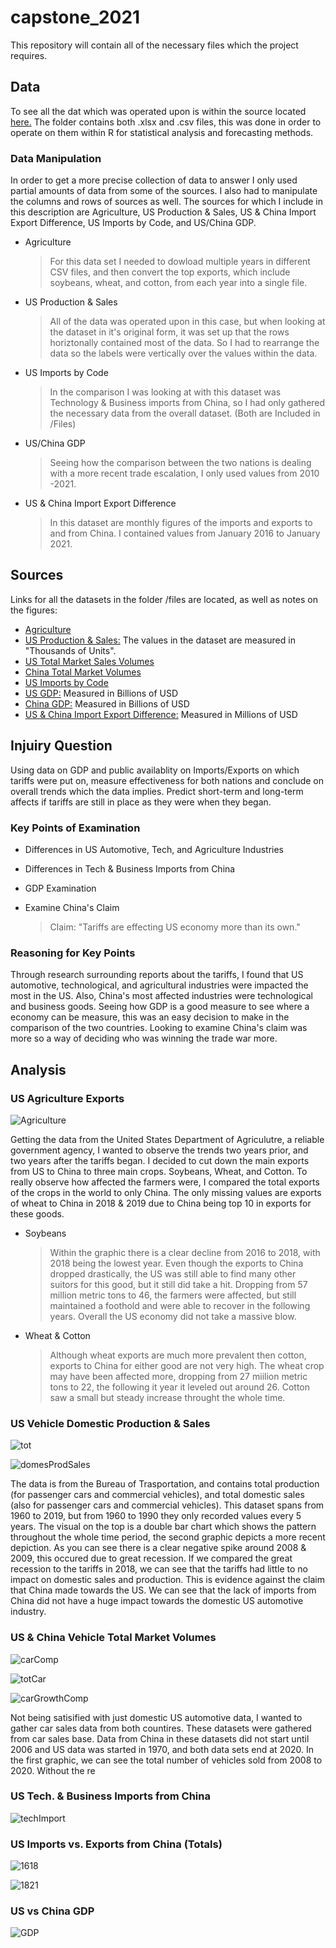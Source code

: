 # capstone_2021
This repository will contain all of the necessary files which the project requires.

## Data ##

To see all the dat which was operated upon is within the source located [here.](https://github.com/eric-wisniewski/capstone_2021/tree/main/Files) The folder contains both .xlsx and .csv files, this was done in order to operate on them within R for statistical analysis and forecasting methods. 

### Data Manipulation ###

In order to get a more precise collection of data to answer I only used partial amounts of data from some of the sources. I also had to manipulate the columns and rows of sources as well. The sources for which I include in this description are Agriculture, US Production & Sales, US & China Import Export Difference, US Imports by Code, and US/China GDP.

* Agriculture
	> For this data set I needed to dowload multiple years in different CSV files, and then convert the top exports, which include soybeans, wheat, and cotton, from each year into a single file.

* US Production & Sales
	> All of the data was operated upon in this case, but when looking at the dataset in it's original form, it was set up that the rows horiztonally contained most of the data. So I had to rearrange the data so the labels were vertically over the values within the data.

* US Imports by Code
	> In the comparison I was looking at with this dataset was Technology & Business imports from China, so I had only gathered the necessary data from the overall dataset. (Both are Included in /Files)

* US/China GDP
	> Seeing how the comparison between the two nations is dealing with a more recent trade escalation, I only used values from 2010 -2021.

* US & China Import Export Difference
	> In this dataset are monthly figures of the imports and exports to and from China. I contained values from January 2016 to January 2021.


## Sources ##

Links for all the datasets in the folder /files are located, as well as notes on the figures:

* [Agriculture](https://www.ers.usda.gov/data-products/foreign-agricultural-trade-of-the-united-states-fatus/us-agricultural-trade-data-update/)
* [US Production & Sales:](https://www.bts.gov/content/annual-us-motor-vehicle-production-and-factory-wholesale-sales-thousands-units) The values in the dataset are measured in "Thousands of Units".
* [US Total Market Sales Volumes](https://carsalesbase.com/united-states-sales-data-market/)
* [China Total Market Volumes](https://carsalesbase.com/china-car-sales-data-market/)
* [US Imports by Code](https://www.census.gov/foreign-trade/statistics/product/enduse/imports/c5700.html)
* [US GDP:](https://www.census.gov/foreign-trade/statistics/product/enduse/imports/c5700.html) Measured in Billions of USD
* [China GDP:](https://tradingeconomics.com/china/gdp) Measured in Billions of USD
* [US & China Import Export Difference:](https://www.census.gov/foreign-trade/balance/c5700.html#2021) Measured in Millions of USD

## Injuiry Question ##
Using data on GDP and public availablity on Imports/Exports on which tariffs were put on, measure effectiveness for both nations and conclude on overall trends which the data implies. Predict short-term and long-term affects if tariffs are still in place as they were when they began.

### Key Points of Examination ###
* Differences in US Automotive, Tech, and Agriculture Industries

* Differences in Tech & Business Imports from China

* GDP Examination

* Examine China's Claim
	> Claim: "Tariffs are effecting US economy more than its own."

### Reasoning for Key Points ###

Through research surrounding reports about the tariffs, I found that US automotive, technological, and agricultural industries were impacted the most in the US. Also, China's most affected industries were technological and business goods. Seeing how GDP is a good measure to see where a economy can be measure, this was an easy decision to make in the comparison of the two countries. Looking to examine China's claim was more so a way of deciding who was winning the trade war more. 

## Analysis ##

### US Agriculture Exports ###

![Agriculture](https://github.com/eric-wisniewski/capstone_2021/blob/main/Graphs/US_Exp_Agr_Comp.png)

Getting the data from the United States Department of Agriculutre, a reliable government agency, I wanted to observe the trends two years prior, and two years after the tariffs began. I decided to cut down the main exports from US to China to three main crops. Soybeans, Wheat, and Cotton. To really observe how affected the farmers were, I compared the total exports of the crops in the world to only China. The only missing values are exports of wheat to China in 2018 & 2019 due to China being top 10 in exports for these goods. 

* Soybeans
	> Within the graphic there is a clear decline from 2016 to 2018, with 2018 being the lowest year. Even though the exports to China dropped drastically, the US was still able to find many other suitors for this good, but it still did take a hit. Dropping from 57 million metric tons to 46, the farmers were affected, but still maintained a foothold and were able to recover in the following years. Overall the US economy did not take a massive blow.

* Wheat & Cotton
	> Although wheat exports are much more prevalent then cotton, exports to China for either good are not very high. The wheat crop may have been affected more, dropping from 27 miilion metric tons to 22, the following it year it leveled out around 26. Cotton saw a small but steady increase throught the whole time.

### US Vehicle Domestic Production & Sales ###

![tot](https://github.com/eric-wisniewski/capstone_2021/blob/main/Graphs/Prod_DomSal_tot.png)

![domesProdSales](https://github.com/eric-wisniewski/capstone_2021/blob/main/Graphs/US_Prod_DomSale_Car.png)

The data is from the Bureau of Trasportation, and contains total production (for passenger cars and commercial vehicles), and total domestic sales (also for passenger cars and commercial vehicles). This dataset spans from 1960 to 2019, but from 1960 to 1990 they only recorded values every 5 years. The visual on the top is a double bar chart which shows the pattern throughout the whole time period, the second graphic depicts a more recent depiction. As you can see there is a clear negative spike around 2008 & 2009, this occured due to great recession. If we compared the great recession to the tariffs in 2018, we can see that the tariffs had little to no impact on domestic sales and production. This is evidence against the claim that China made towards the US. We can see that the lack of imports from China did not have a huge impact towards the domestic US automotive industry.  

### US & China Vehicle Total Market Volumes ###

![carComp](https://github.com/eric-wisniewski/capstone_2021/blob/main/Graphs/US_CH_Car_Comp.png)

![totCar](https://github.com/eric-wisniewski/capstone_2021/blob/main/Graphs/US_CH_Car_tot.png)

![carGrowthComp](https://github.com/eric-wisniewski/capstone_2021/blob/main/Graphs/US_CH_Car_Growth_Comp.png)

Not being satisified with just domestic US automotive data, I wanted to gather car sales data from both countires. These datasets were gathered from car sales base. Data from China in these datasets did not start until 2006 and US data was started in 1970, and both data sets end at 2020. In the first graphic, we can see the total number of vehicles sold from 2008 to 2020. Without the re

### US Tech. & Business Imports from China ###

![techImport](https://github.com/eric-wisniewski/capstone_2021/blob/main/Graphs/US_Tech_11-20.png)

### US Imports vs. Exports from China (Totals) ###

![1618](https://github.com/eric-wisniewski/capstone_2021/blob/main/Graphs/US_CH_IM_EX_16-18.png)

![1821](https://github.com/eric-wisniewski/capstone_2021/blob/main/Graphs/US_CH_IM_EX_18-21.png)

### US vs China GDP ###

![GDP](https://github.com/eric-wisniewski/capstone_2021/blob/main/Graphs/US_CH_GDP_10-21.png)

